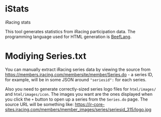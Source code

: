 # iStats
iRacing stats

This tool generates statistics from iRacing participation data. The programming language used for HTML generation is [BeefLang](https://www.beeflang.org/).

# Modiying Series.txt

You can manually extract iRacing series data by viewing the source from https://members.iracing.com/membersite/member/Series.do - a series ID, for example, will be in some JSON around `"seriesid":` for each series.

Also you need to generate correctly-sized series logo files for `html/images/` and `html/images/icon`. The images you want are the ones displayed when you click the `+` button to open up a series from the `Series.do` page. The source URL will be something like: https://ir-core-sites.iracing.com/members/member_images/series/seriesid_315/logo.jpg